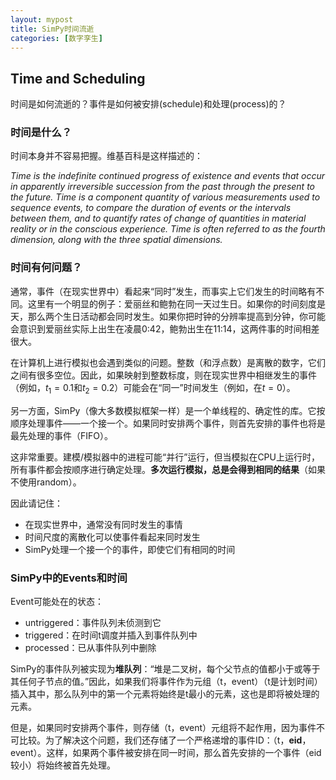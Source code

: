 ```yaml
---
layout: mypost
title: SimPy时间流逝
categories: [数字孪生]
---
```


## Time and Scheduling

时间是如何流逝的？事件是如何被安排(schedule)和处理(process)的？

### 时间是什么？

时间本身并不容易把握。维基百科是这样描述的：

*Time is the indefinite continued progress of existence and events that occur in apparently irreversible succession from the past through the present to the future. Time is a component quantity of various measurements used to sequence events, to compare the duration of events or the intervals between them, and to quantify rates of change of quantities in material reality or in the conscious experience. Time is often referred to as the fourth dimension, along with the three spatial dimensions.*

### 时间有何问题？

通常，事件（在现实世界中）看起来“同时”发生，而事实上它们发生的时间略有不同。这里有一个明显的例子：爱丽丝和鲍勃在同一天过生日。如果你的时间刻度是天，那么两个生日活动都会同时发生。如果你把时钟的分辨率提高到分钟，你可能会意识到爱丽丝实际上出生在凌晨0:42，鲍勃出生在11:14，这两件事的时间相差很大。

在计算机上进行模拟也会遇到类似的问题。整数（和浮点数）是离散的数字，它们之间有很多空位。因此，如果映射到整数标度，则在现实世界中相继发生的事件（例如，$t_1=0.1$和$t_2=0.2$）可能会在“同一”时间发生（例如，在$t=0$）。

另一方面，SimPy（像大多数模拟框架一样）是一个单线程的、确定性的库。它按顺序处理事件——一个接一个。如果同时安排两个事件，则首先安排的事件也将是最先处理的事件（FIFO）。

这非常重要。建模/模拟器中的进程可能“并行”运行，但当模拟在CPU上运行时，所有事件都会按顺序进行确定处理。**多次运行模拟，总是会得到相同的结果**（如果不使用random）。

因此请记住：
- 在现实世界中，通常没有同时发生的事情
- 时间尺度的离散化可以使事件看起来同时发生
- SimPy处理一个接一个的事件，即使它们有相同的时间

### SimPy中的Events和时间

Event可能处在的状态：
- untriggered：事件队列未侦测到它
- triggered：在时间t调度并插入到事件队列中
- processed：已从事件队列中删除

SimPy的事件队列被实现为**堆队列**：“堆是二叉树，每个父节点的值都小于或等于其任何子节点的值。”因此，如果我们将事件作为元组（t，event）（t是计划时间）插入其中，那么队列中的第一个元素将始终是t最小的元素，这也是即将被处理的元素。

但是，如果同时安排两个事件，则存储（t，event）元组将不起作用，因为事件不可比较。为了解决这个问题，我们还存储了一个严格递增的事件ID：（t，**eid**，event）。这样，如果两个事件被安排在同一时间，那么首先安排的一个事件（eid较小）将始终被首先处理。
